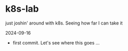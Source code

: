 # k8s-lab
just joshin' around with k8s. Seeing how far I can take it

2024-09-16
- first commit. Let's see where this goes ... 